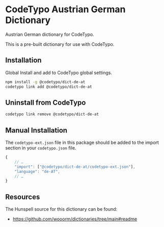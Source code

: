 # CodeTypo Austrian German Dictionary

Austrian German dictionary for CodeTypo.

This is a pre-built dictionary for use with CodeTypo.

## Installation

Global Install and add to CodeTypo global settings.

```sh
npm install -g @codetypo/dict-de-at
codetypo link add @codetypo/dict-de-at
```

## Uninstall from CodeTypo

```sh
codetypo link remove @codetypo/dict-de-at
```

## Manual Installation

The `codetypo-ext.json` file in this package should be added to the import section in your `codetypo.json` file.

```javascript
{
    // …
    "import": ["@codetypo/dict-de-at/codetypo-ext.json"],
    "language": "de-AT",
    // …
}
```

## Resources

The Hunspell source for this dictionary can be found:

- https://github.com/wooorm/dictionaries/tree/main#readme
